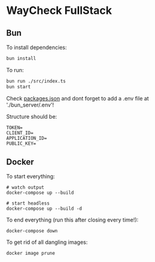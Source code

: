 # WayCheck FullStack

## Bun
To install dependencies:
```bash
bun install
```

To run:
```bash
bun run ./src/index.ts
bun start
```

Check [packages.json](./bun_server/package.json) and dont forget to add a .env file at './bun_server/.env'!

Structure should be:
```
TOKEN=
CLIENT_ID=
APPLICATION_ID=
PUBLIC_KEY=
```

## Docker
To start everything:
```
# watch output
docker-compose up --build

# start headless
docker-compose up --build -d 
```

To end everything (run this after closing every time!):
```
docker-compose down
```

To get rid of all dangling images:
```
docker image prune
```